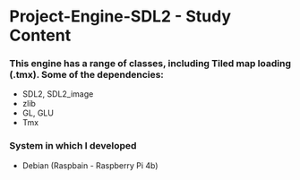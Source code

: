 # Project-Engine-SDL2 - Study Content

### This engine has a range of classes, including Tiled map loading (.tmx). Some of the dependencies:
- SDL2, SDL2_image
- zlib
- GL, GLU
- Tmx
### System in which I developed
- Debian (Raspbain - Raspberry Pi 4b)